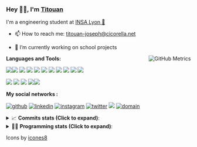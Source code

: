 <!--
**titouan-joseph/titouan-joseph** is a ✨ _special_ ✨ repository because its `README.md` (this file) appears on your GitHub profile.

Here are some ideas to get you started:

- 🔭 I’m currently working on ...
- 🌱 I’m currently learning ...
- 👯 I’m looking to collaborate on ...
- 🤔 I’m looking for help with ...
- 💬 Ask me about ...
- 📫 How to reach me: ...
- 😄 Pronouns: ...
- ⚡ Fun fact: ...
-->

### Hey 👋🏽, I'm [Titouan](https://github.com/Titouan-Joseph) 

I'm a engineering student at  [INSA Lyon 🦏](https://www.insa-lyon.fr/en/)

- 📫 How to reach me: [titouan-joseph@cicorella.net](mailto:titouan-joseph@cicorella.net)
- 🔭 I’m currently working on school projects


  <img align="right" alt="GitHub Metrics" src="https://metrics.lecoq.io/titouan-joseph" />

**Languages and Tools:**

[<img src="https://img.icons8.com/color/48/000000/python.png"/>]()[<img src="https://img.icons8.com/color/48/000000/java-coffee-cup-logo.png"/>]() [<img src="https://img.icons8.com/color/48/000000/c-programming.png"/>]() [<img src="https://img.icons8.com/color/48/000000/javascript.png"/>]() [<img src="https://img.icons8.com/color/48/000000/selenium-test-automation.png"/>]() [<img src="https://img.icons8.com/color/48/000000/git.png"/>]() [<img src="https://img.icons8.com/color/48/000000/console.png"/>]() [<img src="https://img.icons8.com/color/48/000000/android-os.png"/>]() [<img src="https://img.icons8.com/color/48/000000/pycharm.png"/>]() [<img src="https://img.icons8.com/color/48/000000/virtualbox.png"/>]() [<img src="https://img.icons8.com/color/48/000000/windows-10.png"/>]()

[<img src="https://img.icons8.com/color/48/000000/linux.png"/>]() [<img src="https://img.icons8.com/color/48/000000/nginx.png"/>]() [<img src="https://img.icons8.com/color/48/000000/raspberry-pi.png"/>]() [<img src="https://img.icons8.com/color/48/000000/docker.png"/>]()[<img src="https://img.icons8.com/color/48/000000/visual-studio-code-2019.png"/>]()

**My social networks :**

[<img src='https://img.icons8.com/fluent/48/000000/github.png' alt="github">](https://github.com/titouan-joseph)  [<img src='https://img.icons8.com/color/48/000000/linkedin.png' alt='linkedin'>](https://www.linkedin.com/in/titouan-joseph-revol/)  [<img src='https://img.icons8.com/color/48/000000/instagram-new.png' alt='instagram'>](https://www.instagram.com/tit_re/)  [<img src='https://img.icons8.com/color/48/000000/twitter.png' alt='twitter'>](https://twitter.com/josephrevol) [<img src="https://img.icons8.com/color/48/000000/facebook.png"/>](https://www.facebook.com/titre01) [<img src="https://img.icons8.com/fluent/48/000000/domain.png" alt="domain"/>](https://titouan-joseph.cicorella.net)

<details>
 <summary>📈 <b>Commits stats (Click to expand)</b>: </summary>
    <a href="https://sourcerer.io/titouan-joseph"><img src="https://img.shields.io/badge/Python-148%20commits-orange.svg" alt=""></a>
    <a href="https://sourcerer.io/titouan-joseph"><img src="https://img.shields.io/badge/Java-27%20commits-orange.svg" alt=""></a>
    <a href="https://sourcerer.io/titouan-joseph"><img src="https://img.shields.io/badge/C-23%20commits-orange.svg" alt=""></a>
    <a href="https://sourcerer.io/titouan-joseph"><img src="https://img.shields.io/badge/JavaScript-18%20commits-orange.svg" alt=""></a>
</details>


<details>
 <summary>👨‍💻 <b>Programming stats (Click to expand)</b>: </summary>
<!--START_SECTION:waka-->
**🐱 My Github Data** 

> 🏆 257 Contributions in the Year 2021
 > 
> 📦 58.2 kB Used in Github's Storage 
 > 
> 🚫 Not Opted to Hire
 > 
> 📜 28 Public Repositories 
 > 
> 🔑 2 Private Repositories  
 > 
**I'm an Early 🐤** 

```text
🌞 Morning    105 commits    ████░░░░░░░░░░░░░░░░░░░░░   17.02% 
🌆 Daytime    242 commits    █████████░░░░░░░░░░░░░░░░   39.22% 
🌃 Evening    208 commits    ████████░░░░░░░░░░░░░░░░░   33.71% 
🌙 Night      62 commits     ██░░░░░░░░░░░░░░░░░░░░░░░   10.05%

```
📅 **I'm Most Productive on Wednesday** 

```text
Monday       87 commits     ███░░░░░░░░░░░░░░░░░░░░░░   14.1% 
Tuesday      84 commits     ███░░░░░░░░░░░░░░░░░░░░░░   13.61% 
Wednesday    131 commits    █████░░░░░░░░░░░░░░░░░░░░   21.23% 
Thursday     100 commits    ████░░░░░░░░░░░░░░░░░░░░░   16.21% 
Friday       83 commits     ███░░░░░░░░░░░░░░░░░░░░░░   13.45% 
Saturday     54 commits     ██░░░░░░░░░░░░░░░░░░░░░░░   8.75% 
Sunday       78 commits     ███░░░░░░░░░░░░░░░░░░░░░░   12.64%

```


📊 **This Week I Spent My Time On** 

```text
⌚︎ Time Zone: Europe/Paris

💬 Programming Languages: 
Other                    32 hrs 43 mins      ████████████████████░░░░░   81.74% 
JavaScript               2 hrs 19 mins       █░░░░░░░░░░░░░░░░░░░░░░░░   5.82% 
JSON                     1 hr 46 mins        █░░░░░░░░░░░░░░░░░░░░░░░░   4.42% 
Markdown                 1 hr 5 mins         ░░░░░░░░░░░░░░░░░░░░░░░░░   2.72% 
HTML                     41 mins             ░░░░░░░░░░░░░░░░░░░░░░░░░   1.71%

🔥 Editors: 
Browser                  32 hrs 7 mins       ████████████████████░░░░░   80.26% 
WebStorm                 4 hrs 42 mins       ███░░░░░░░░░░░░░░░░░░░░░░   11.77% 
VS Code                  3 hrs 2 mins        ██░░░░░░░░░░░░░░░░░░░░░░░   7.61% 
Bash                     8 mins              ░░░░░░░░░░░░░░░░░░░░░░░░░   0.36%

🐱‍💻 Projects: 
Stage-DevOps             25 hrs 34 mins      ████████████████░░░░░░░░░   63.87% 
Overbookd                5 hrs 47 mins       ███░░░░░░░░░░░░░░░░░░░░░░   14.49% 
SPFx_Exemple             5 hrs 4 mins        ███░░░░░░░░░░░░░░░░░░░░░░   12.69% 
ClaireThiebaut_5_060521  2 hrs 22 mins       █░░░░░░░░░░░░░░░░░░░░░░░░   5.92% 
Terminal                 40 mins             ░░░░░░░░░░░░░░░░░░░░░░░░░   1.7%

💻 Operating System: 
Windows                  39 hrs 53 mins      █████████████████████████   99.64% 
Linux                    8 mins              ░░░░░░░░░░░░░░░░░░░░░░░░░   0.36%

```

**I Mostly Code in Python** 

```text
Python                   18 repos            ██████████████░░░░░░░░░░░   56.25% 
JavaScript               3 repos             ██░░░░░░░░░░░░░░░░░░░░░░░   9.38% 
HTML                     2 repos             █░░░░░░░░░░░░░░░░░░░░░░░░   6.25% 
C                        2 repos             █░░░░░░░░░░░░░░░░░░░░░░░░   6.25% 
MATLAB                   2 repos             █░░░░░░░░░░░░░░░░░░░░░░░░   6.25%

```



<!--END_SECTION:waka-->

</details>

Icons by [icones8](https://icones8.fr/)
